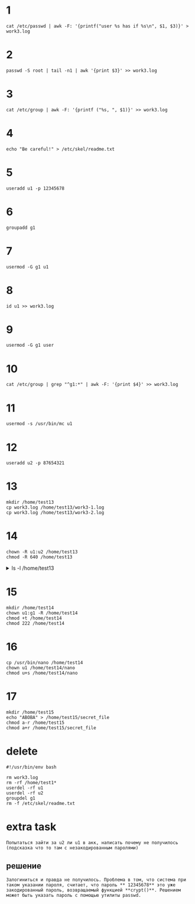 # 1

```shell
cat /etc/passwd | awk -F: '{printf("user %s has if %s\n", $1, $3)}' > work3.log
```
# 2

```shell
passwd -S root | tail -n1 | awk '{print $3}' >> work3.log
```
# 3 
```shell
cat /etc/group | awk -F: '{printf ("%s, ", $1)}' >> work3.log
```

# 4
```shell
echo "Be careful!" > /etc/skel/readme.txt
```

# 5
```shell
useradd u1 -p 12345678
```

# 6
```shell
groupadd g1
```

# 7
```shell
usermod -G g1 u1
```

# 8 
```shell
id u1 >> work3.log
```

# 9
```shell
usermod -G g1 user
```

# 10
```shell
cat /etc/group | grep "^g1:*" | awk -F: '{print $4}' >> work3.log
```
# 11
```shell
usermod -s /usr/bin/mc u1
```
# 12
```shell
useradd u2 -p 87654321
```

# 13
```shell
mkdir /home/test13
cp work3.log /home/test13/work3-1.log
cp work3.log /home/test13/work3-2.log
```

# 14
```shell
chown -R u1:u2 /home/test13
chmod -R 640 /home/test13
```

<details>
<summary>ls -l /home/test13</summary>

```shell
total 8
-rw-r-----. 1 u1 u2 1257 Nov  7 04:22 work3-1.log
-rw-r-----. 1 u1 u2 1257 Nov  7 04:23 work3-2.log
```

</details>

# 15

```shell
mkdir /home/test14
chown u1:g1 -R /home/test14
chmod +t /home/test14
chmod 222 /home/test14
```

# 16

```shell
cp /usr/bin/nano /home/test14
chown u1 /home/test14/nano
chmod u+s /home/test14/nano
```

# 17

```shell
mkdir /home/test15
echo "ABOBA" > /home/test15/secret_file
chmod a-r /home/test15
chmod a+r /home/test15/secret_file
```

# delete

```shell
#!/usr/bin/env bash

rm work3.log
rm -rf /home/test1*
userdel -rf u1
userdel -rf u2
groupdel g1
rm -f /etc/skel/readme.txt
```

# extra task

```shell
Попытаться зайти за u2 ли u1 в акк, написать почему не получилось (подсказка что то там с незакодированным паролями)
```
## решение

```shell
Залогиниться и правда не получилось. Проблема в том, что система при таком указании пароля, считает, что пароль ** 12345678** это уже закодированный пароль, возвращаемый функцией **crypt()**. Решением может быть указать пароль с помощью утилиты passwd.
```
